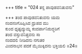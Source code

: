 +++
title = "024 ತನ್ದ ಪಾವುಡವನಿತುವನು"

+++
ತಂದ ಪಾವುಡವನಿತುವನು ಯಮ  
ನಂದನಂಗೊಪ್ಪಿಸಿದ ದ್ರುಪದ ಮು  
ಕುಂದ ಧೃಷ್ಟದ್ಯುಮ್ನ ಕಂದರ್ಪಾನಿರುದ್ಧರಿಗೆ    
ತಂದ ವಸ್ತುವನಿತ್ತವನು ಸಾ  
ನಂದದಲಿ ನೀಡಿದನು ನಗುತರ  
ವಿಂದನಾಭನ ಪದಕೆ ಮೈಯಿಕ್ಕಿದನು ಭಕ್ತಿಯಲಿ     ॥24॥